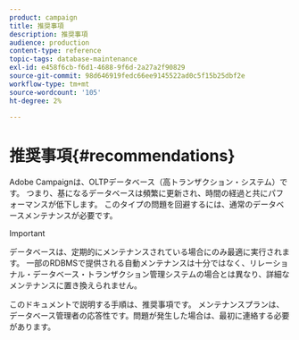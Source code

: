 ```yaml
---
product: campaign
title: 推奨事項
description: 推奨事項
audience: production
content-type: reference
topic-tags: database-maintenance
exl-id: e458f6cb-f6d1-4688-9f6d-2a27a2f90829
source-git-commit: 98d646919fedc66ee9145522ad0c5f15b25dbf2e
workflow-type: tm+mt
source-wordcount: '105'
ht-degree: 2%

---
```


# 推奨事項{#recommendations}

Adobe Campaignは、OLTPデータベース（高トランザクション・システム）です。 つまり、基になるデータベースは頻繁に更新され、時間の経過と共にパフォーマンスが低下します。 このタイプの問題を回避するには、通常のデータベースメンテナンスが必要です。

>[!IMPORTANT]
>
>データベースは、定期的にメンテナンスされている場合にのみ最適に実行されます。 一部のRDBMSで提供される自動メンテナンスは十分ではなく、リレーショナル・データベース・トランザクション管理システムの場合とは異なり、詳細なメンテナンスに置き換えられません。
>  
>このドキュメントで説明する手順は、推奨事項です。 メンテナンスプランは、データベース管理者の応答性です。問題が発生した場合は、最初に連絡する必要があります。
